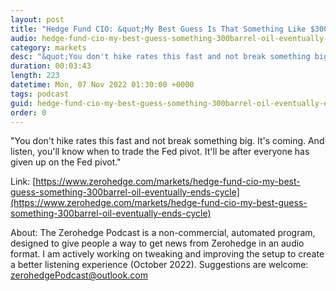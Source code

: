 ```yaml
---
layout: post
title: "Hedge Fund CIO: &quot;My Best Guess Is That Something Like $300/Barrel Oil Eventually Ends This Cycle&quot;"
audio: hedge-fund-cio-my-best-guess-something-300barrel-oil-eventually-ends-cycle-0
category: markets
desc: "&quot;You don't hike rates this fast and not break something big. It's coming. And listen, you'll know when to trade the Fed pivot. It'll be after everyone has given up on the Fed pivot.&quot;"
duration: 00:03:43
length: 223
datetime: Mon, 07 Nov 2022 01:30:00 +0000
tags: podcast
guid: hedge-fund-cio-my-best-guess-something-300barrel-oil-eventually-ends-cycle-0
order: 0
---
```

&quot;You don't hike rates this fast and not break something big. It's coming. And listen, you'll know when to trade the Fed pivot. It'll be after everyone has given up on the Fed pivot.&quot;

Link: [https://www.zerohedge.com/markets/hedge-fund-cio-my-best-guess-something-300barrel-oil-eventually-ends-cycle](https://www.zerohedge.com/markets/hedge-fund-cio-my-best-guess-something-300barrel-oil-eventually-ends-cycle)

About: The Zerohedge Podcast is a non-commercial, automated program, designed to give people a way to get news from Zerohedge in an audio format.  I am actively working on tweaking and improving the setup to create a better listening experience (October 2022).  Suggestions are welcome: [zerohedgePodcast@outlook.com](mailto:zerohedgePodcast@outlook.com)